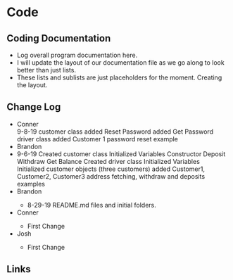 <h1>Code</h1>

<h2>Coding Documentation</h2>
<ul>
	<li>Log overall program documentation here.</li>
	<li>I will update the layout of our documentation file as we go along to look better than just lists.</li>
	<li>These lists and sublists are just placeholders for the moment. Creating the layout.</li>
</ul>

<h2>Change Log</h2>
<ul>
	<li>Conner</li>
	    9-8-19 customer class
                      added Reset Password
                      added Get Password
                   driver class
                       added Customer 1 password reset example
	<li>Brandon<li>
            9-6-19 Created customer class
                       Initialized Variables
                       Constructor
                       Deposit
                       Withdraw
                       Get Balance
                    Created driver class
                       Initialized Variables
                       Initialized customer objects (three customers)
                       added Customer1, Customer2, Customer3 address fetching, withdraw and deposits examples
	<li>Brandon</li>
	<ul>		
		<li>8-29-19 README.md files and initial folders.</li>		
	</ul>
	<li>Conner</li>
	<ul>
		<li>First Change</li>
	</ul>	
	<li>Josh</li>
	<ul>
		<li>First Change</li>
	</ul>	
</ul>

<h2>Links</h2>


